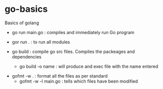 # go-basics

Basics of golang

- go run main.go : compiles and immediately run Go program
- gor run . : to run all modules

- go build : compile go src files. Compiles the packeages and dependencies
  - go build -o name : will produce and exec file with the name entered

* gofmt -w . : format all the files as per standard
  - gofmt -w -l main.go : tells which files have been modified
